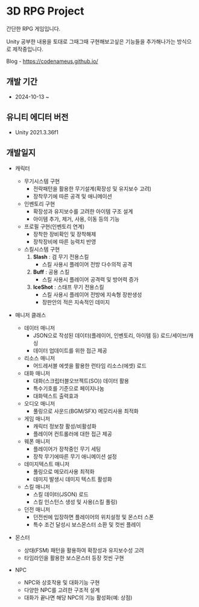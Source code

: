 # 3D RPG Project
간단한 RPG 게임입니다.

Unity 공부한 내용을 토대로 그때그때 구현해보고싶은 기능들을 추가해나가는 방식으로 제작중입니다.  

Blog - https://codenameus.github.io/
## 개발 기간
- 2024-10-13 ~

## 유니티 에디터 버전
- Unity 2021.3.36f1

## 개발일지
* 캐릭터
  - 무기시스템 구현
    - 전략패턴을 활용한 무기설계(확장성 및 유지보수 고려)
    - 장착무기에 따른 공격 및 애니메이션
  - 인벤토리 구현
    - 확장성과 유지보수를 고려한 아이템 구조 설계
    - 아이템 추가, 제거, 사용, 이동 등의 기능
  - 프로필 구현(인벤토리 연계)
    - 장착한 장비확인 및 장착해제
    - 장착장비에 따른 능력치 반영
  - 스킬시스템 구현
    1. **Slash** : 검 무기 전용스킬
        - 스킬 사용시 플레이어 전방 다수의적 공격
    3. **Buff** : 공용 스킬
        - 스킬 사용시 플레이어 공격력 및 방어력 증가
    4. **IceShot** : 스태프 무기 전용스킬
        - 스킬 사용시 플레이어 전방에 지속형 장판생성
        - 장판안의 적은 지속적인 데미지
          
* 매니저 클래스
  * 데이터 매니저
    - JSON으로 작성된 데이터(플레이어, 인벤토리, 아이템 등) 로드/세이브/캐싱
    - 데이터 업데이트를 위한 접근 제공
   * 리소스 매니저
     - 어드레서블 에셋을 활용한 런타임 리소스(에셋) 로드
   * 대화 매니저
     - 대화(스크립터블오브젝트(SO)) 데이터 활용
     - 특수기호를 기준으로 페이지나눔
     - 대화텍스트 출력효과
   * 오디오 매니저
     - 풀링으로 사운드(BGM/SFX) 메모리사용 최적화
   * 게임 매니저
     - 캐릭터 정보창 활성/비활성화
     - 플레이어 컨트롤러에 대한 접근 제공
   * 웨폰 매니저
     - 플레이어가 장착중인 무기 세팅
     - 장착 무기에따른 무기 애니메이션 설정
   * 데미지텍스트 매니저
     - 풀링으로 메모리사용 최적화
     - 데미지 발생시 데미지 텍스트 활성화 
   * 스킬 매니저
     - 스킬 데이터(JSON) 로드
     - 스킬 인스턴스 생성 및 사용(스킬 풀링)
   * 던전 매니저
     - 던전씬에 입장하면 플레이어의 위치설정 및 몬스터 스폰
     - 특수 조건 달성시 보스몬스터 소환 및 컷씬 플레이
  
* 몬스터 
  - 상태(FSM) 패턴을 활용하여 확장성과 유지보수성 고려
  - 타임라인을 활용한 보스몬스터 등장 컷씬 구현
    
* NPC
  - NPC와 상호작용 및 대화기능 구현
  - 다양한 NPC를 고려한 구조적 설계
  - 대화가 끝나면 해당 NPC의 기능 활성화(예: 상점)
    
